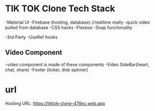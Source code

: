 
# TIK TOK Clone Tech Stack

-Material UI
-Firebase (hosting, database) //realtime really -quick video pulled from database
-CSS hacks
    -Flexbox
    -Snap functionality

-3rd Party
-UseRef hooks

## Video Component

-video component is made of these components
-Video SideBar(heart, chat, share)
-Footer (ticker, disk spinner)

# url
Hosting URL: https://tiktok-clone-478ec.web.app
